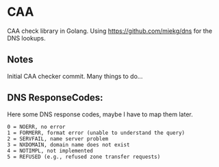 # CAA

CAA check library in Golang. Using https://github.com/miekg/dns for the DNS lookups.

## Notes

Initial CAA checker commit.
Many things to do...

## DNS ResponseCodes:

Here some DNS response codes, maybe I have to map them later.

```
0 = NOERR, no error
1 = FORMERR, format error (unable to understand the query)
2 = SERVFAIL, name server problem
3 = NXDOMAIN, domain name does not exist
4 = NOTIMPL, not implemented
5 = REFUSED (e.g., refused zone transfer requests)
```